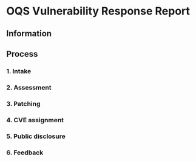 # OQS Vulnerability Response Report

<!--
Copy this template and rename the file following the format YYYYMMDD-vulnerability-name.md format.
The date should be the date that the report was created.

The intent of these reports is to help streamline the vulnerability response process.
No technical details about the vulnerability need to be provided here; those are contained in the security advisories.

For a completed example, see the report 20241220-hqc-decaps.md in this same directory.
-->

## Information

<!--
Provide links to any associated published GitHub Security Advisories.
If there are none, provide (or link to) information about the reported vulnerability.
-->

## Process

### 1. Intake

<!--
Briefly summarize how the vulnerability report was received.
Be sure to include the following information:
- intake method (e.g., security@openquantumsafe.org, GitHub security report, internal meeting)
- date of report
- initial response time
- initial responder
-->

### 2. Assessment

<!--
Briefly summarize the assessment process.
Technical details about the vulnerability are not necessary.
Instead, focus on which projects were impacted and 
Be sure to include the following information:
- OQS subprojects affected by the vulnerability
- upstream sources notified
- team members identified and assigned to work on a fix
-->

### 3. Patching

<!--
Briefly summarize the patch development process.
Be sure to highlight any friction points.
-->

### 4. CVE assignment

<!--
Was a CVE assigned?
If not, provide rationale.
-->

### 5. Public disclosure

<!--
Provide details about public disclosures (e.g., release notes, emails) other than the GitHub Security Advisories already included in the "Information" section.
-->

### 6. Feedback

<!--
Highlight any friction points in the response process.
Feel free to provide suggestions to improve the process.
Additionally, mention any follow-up work related to the vulnerability.
-->

